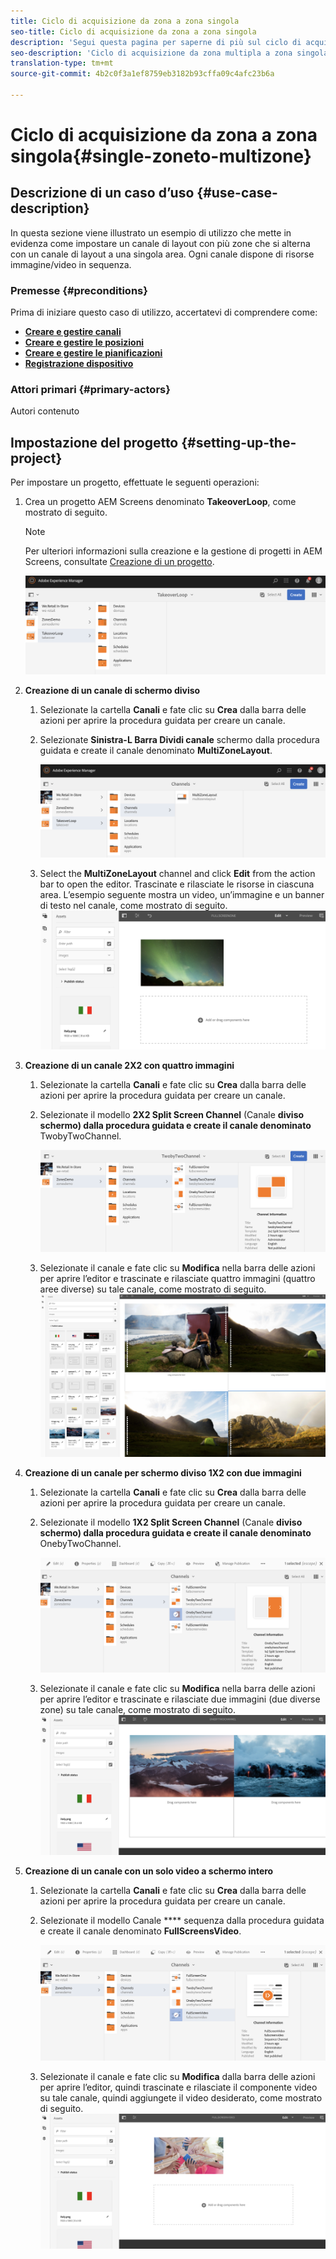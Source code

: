 ```yaml
---
title: Ciclo di acquisizione da zona a zona singola
seo-title: Ciclo di acquisizione da zona a zona singola
description: 'Segui questa pagina per saperne di più sul ciclo di acquisizione per aree singole in un progetto AEM Screens.  '
seo-description: 'Ciclo di acquisizione da zona multipla a zona singola in un progetto AEM Screens.  '
translation-type: tm+mt
source-git-commit: 4b2c0f3a1ef8759eb3182b93cffa09c4afc23b6a

---
```



# Ciclo di acquisizione da zona a zona singola{#single-zoneto-multizone}

## Descrizione di un caso d’uso {#use-case-description}

In questa sezione viene illustrato un esempio di utilizzo che mette in evidenza come impostare un canale di layout con più zone che si alterna con un canale di layout a una singola area. Ogni canale dispone di risorse immagine/video in sequenza.

### Premesse {#preconditions}

Prima di iniziare questo caso di utilizzo, accertatevi di comprendere come:

* **[Creare e gestire canali](/help/screens/managing-channels.md)**
* **[Creare e gestire le posizioni](/help/screens/managing-locations.md)**
* **[Creare e gestire le pianificazioni](/help/screens/managing-schedules.md)**
* **[Registrazione dispositivo](/help/screens/device-registration.md)**

### Attori primari {#primary-actors}

Autori contenuto

## Impostazione del progetto {#setting-up-the-project}

Per impostare un progetto, effettuate le seguenti operazioni:

1. Crea un progetto AEM Screens denominato **TakeoverLoop**, come mostrato di seguito.

   >[!NOTE]
   >
   >Per ulteriori informazioni sulla creazione e la gestione di progetti in AEM Screens, consultate [Creazione di un progetto](/help/screens/creating-a-screens-project.md).

   ![](assets/takeover-loop1.png)

1. **Creazione di un canale di schermo diviso**

   1. Selezionate la cartella **Canali** e fate clic su **Crea** dalla barra delle azioni per aprire la procedura guidata per creare un canale.
   1. Selezionate **Sinistra-L Barra Dividi canale** schermo dalla procedura guidata e create il canale denominato **MultiZoneLayout**.

      ![](assets/takeover-loop2.png)

   1. Select the **MultiZoneLayout** channel and click **Edit** from the action bar to open the editor. Trascinate e rilasciate le risorse in ciascuna area. L’esempio seguente mostra un video, un’immagine e un banner di testo nel canale, come mostrato di seguito.
      ![screen_shot_2019-02-21at35932pm](assets/SZtoMZ3.png)

1. **Creazione di un canale 2X2 con quattro immagini**

   1. Selezionate la cartella **Canali** e fate clic su **Crea** dalla barra delle azioni per aprire la procedura guidata per creare un canale.

   1. Selezionate il modello **2X2 Split Screen Channel** (Canale **diviso schermo) dalla procedura guidata e create il canale denominato** TwobyTwoChannel.

      ![screen_shot_2019-02-21at35932pm](assets/SZtoMZ4.png)
   1. Selezionate il canale e fate clic su **Modifica** nella barra delle azioni per aprire l’editor e trascinate e rilasciate quattro immagini (quattro aree diverse) su tale canale, come mostrato di seguito.
      ![screen_shot_2019-02-21at35932pm](assets/SZtoMZ5.png)

1. **Creazione di un canale per schermo diviso 1X2 con due immagini**

   1. Selezionate la cartella **Canali** e fate clic su **Crea** dalla barra delle azioni per aprire la procedura guidata per creare un canale.

   1. Selezionate il modello **1X2 Split Screen Channel** (Canale **diviso schermo) dalla procedura guidata e create il canale denominato** OnebyTwoChannel.

      ![screen_shot_2019-02-21at35932pm](assets/SZtoMZ6.png)
   1. Selezionate il canale e fate clic su **Modifica** nella barra delle azioni per aprire l’editor e trascinate e rilasciate due immagini (due diverse zone) su tale canale, come mostrato di seguito.
      ![screen_shot_2019-02-21at35932pm](assets/SZtoMZ7.png)

1. **Creazione di un canale con un solo video a schermo intero**

   1. Selezionate la cartella **Canali** e fate clic su **Crea** dalla barra delle azioni per aprire la procedura guidata per creare un canale.

   1. Selezionate il modello Canale **** sequenza dalla procedura guidata e create il canale denominato **FullScreensVideo**.

      ![screen_shot_2019-02-21at35932pm](assets/SZtoMZ8.png)
   1. Selezionate il canale e fate clic su **Modifica** dalla barra delle azioni per aprire l’editor, quindi trascinate e rilasciate il componente video su tale canale, quindi aggiungete il video desiderato, come mostrato di seguito.
      ![screen_shot_2019-02-21at35932pm](assets/SZtoMZ9.png)